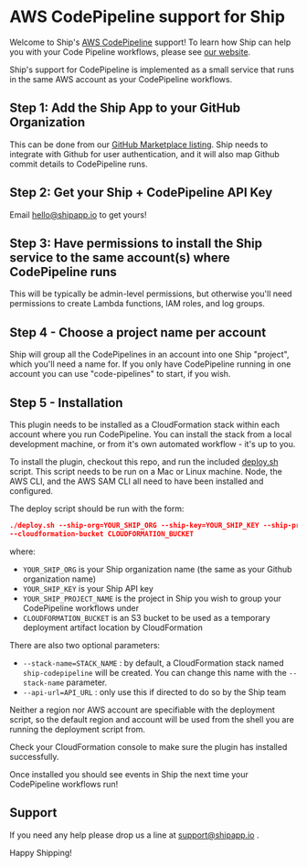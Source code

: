 # AWS CodePipeline support for Ship

Welcome to Ship's [AWS CodePipeline](https://aws.amazon.com/codepipeline/) support! To learn how Ship can help you with your Code
Pipeline workflows, please see [our website](https://www.shipapp.io/integrations/aws-codepipeline).

Ship's support for CodePipeline is implemented as a small service that runs in the same AWS account as your CodePipeline
workflows.

## Step 1: Add the Ship App to your GitHub Organization

This can be done from our [GitHub Marketplace listing](https://github.com/marketplace/shipapp-io). Ship needs to
integrate with Github for user authentication, and it will also map Github commit details to CodePipeline runs.

## Step 2: Get your Ship + CodePipeline API Key

Email [hello@shipapp.io](mailto:hello@shipapp.io) to get yours!

## Step 3: Have permissions to install the Ship service to the same account(s) where CodePipeline runs

This will be typically be admin-level permissions, but otherwise you'll need permissions to create Lambda functions, IAM
roles, and log groups.

## Step 4 - Choose a project name per account

Ship will group all the CodePipelines in an account into one Ship "project", which you'll need a name for. If you only 
have
CodePipeline running in one account you can use "code-pipelines" to start, if you wish.

## Step 5 - Installation

This plugin needs to be installed as a CloudFormation stack within each account where you run CodePipeline. You can
install the stack from a local development machine, or from it's own automated workflow - it's up to you.

To install the plugin, checkout this repo, and run the included [deploy.sh](./deploy.sh) script. This script needs to be
run on a Mac or Linux machine. Node, the AWS CLI, and the AWS SAM CLI all need to have been installed and configured.

The deploy script should be run with the form:

```json
./deploy.sh --ship-org=YOUR_SHIP_ORG --ship-key=YOUR_SHIP_KEY --ship-project-name YOUR_SHIP_PROJECT_NAME
--cloudformation-bucket CLOUDFORMATION_BUCKET
```

where:

* `YOUR_SHIP_ORG` is your Ship organization name (the same as your Github organization name)
* `YOUR_SHIP_KEY` is your Ship API key
* `YOUR_SHIP_PROJECT_NAME` is the project in Ship you wish to group your CodePipeline workflows under
* `CLOUDFORMATION_BUCKET` is an S3 bucket to be used as a temporary deployment artifact location by CloudFormation

There are also two optional parameters:

* `--stack-name=STACK_NAME` : by default, a CloudFormation stack named `ship-codepipeline` will be created. You can
  change this name with the `--stack-name` parameter.
* `--api-url=API_URL` : only use this if directed to do so by the Ship team

Neither a region nor AWS account are specifiable with the deployment script, so the default region and account will be
used from the shell you are running the deployment script from.

Check your CloudFormation console to make sure the plugin has installed successfully.

Once installed you should see events in Ship the next time your CodePipeline workflows run!

## Support

If you need any help please drop us a line at [support@shipapp.io](mailto:support@shipapp.io) .

Happy Shipping!
